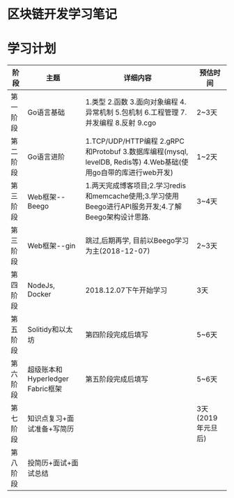 # 区块链开发学习笔记



# 学习计划

|阶段| 主题| 详细内容| 预估时间|
|----|--------|---------|--------|
| 第一阶段|  Go语言基础| 1.类型  2.函数  3.面向对象编程  4.异常机制  5.包机制  6.工程管理  7.并发编程  8.反射  9.cgo  |2~3天 |
|第二阶段| Go语言进阶|  1.TCP/UDP/HTTP编程  2.gRPC和Protobuf  3.数据库编程(mysql, levelDB,  Redis等)  4.Web基础(使用go自带的库进行web开发)|1~2天 |
| 第三阶段|Web框架--Beego | 1.两天完成博客项目;2.学习redis和memcache使用;3.学习使用Beego进行API服务开发;4.了解Beego架构设计思路.| 3~4天|
|第三阶段 |Web框架--gin|跳过,后期再学, 目前以Beego学习为主(2018-12-07) | 2~3天|
| 第四阶段|NodeJs, Docker|2018.12.07下午开始学习 | 3天|
| 第五阶段|Solitidy和以太坊| 第四阶段完成后填写|5~6天 |
|第六阶段| 超级账本和Hyperledger Fabric框架 |第五阶段完成后填写 |5~6天 |
|第七阶段|知识点复习+面试准备+写简历 || 3天(2019年元旦后) |
|第八阶段| 投简历+面试+面试总结| | |
